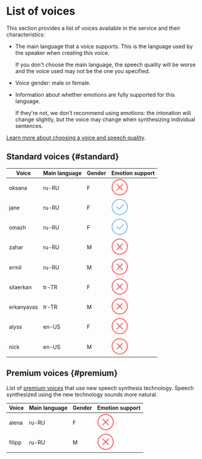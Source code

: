 # List of voices

This section provides a list of voices available in the service and their characteristics:

* The main language that a voice supports. This is the language used by the speaker when creating this voice.

    If you don't choose the main language, the speech quality will be worse and the voice used may not be the one you specified.

* Voice gender: male or female.

* Information about whether emotions are fully supported for this language.

    If they're not, we don't recommend using emotions: the intonation will change slightly, but the voice may change when synthesizing individual sentences.

[Learn more about choosing a voice and speech quality](./index.md#voices).

## Standard voices {#standard}

| Voice | Main language | Gender | Emotion support |
| ---- | ---- | ---- | ---- |
| oksana | ru-RU | F | ![-](../../_assets/common/no.svg) |
| jane | ru-RU | F | ![+](../../_assets/common/yes.svg) |
| omazh | ru-RU | F | ![+](../../_assets/common/yes.svg) |
| zahar | ru-RU | M | ![-](../../_assets/common/no.svg) |
| ermil | ru-RU | M | ![-](../../_assets/common/no.svg) |
| silaerkan | tr-TR | F | ![-](../../_assets/common/no.svg) |
| erkanyavas | tr-TR | M | ![-](../../_assets/common/no.svg) |
| alyss | en-US | F | ![-](../../_assets/common/no.svg) |
| nick | en-US | M | ![-](../../_assets/common/no.svg) |

## Premium voices {#premium}

List of [premium voices](./index.md#premium) that use new speech synthesis technology. Speech synthesized using the new technology sounds more natural.

| Voice | Main language | Gender | Emotion support |
| ---- | ---- | ---- | ---- |
| alena | ru-RU | F | ![-](../../_assets/common/no.svg) |
| filipp | ru-RU | M | ![-](../../_assets/common/no.svg) |

